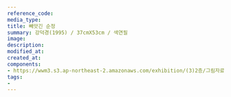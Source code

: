 ```yaml
---
reference_code:
media_type:
title: 빼앗긴 순정
summary: 강덕경(1995) / 37cmX53cm / 색연필
image:
description:
modified_at:
created_at:
components:
- https://wwm3.s3.ap-northeast-2.amazonaws.com/exhibition/(3)2층/그림자료/LHS_0247.jpg
tags:
-
---
```

